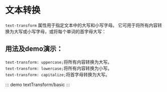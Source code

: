 # 文本转换

`text-transform` 属性用于指定文本中的大写和小写字母。
它可用于将所有内容转换为大写或小写字母，或将每个单词的首字母大写：

## 用法及demo演示：
`text-transform: uppercase;`将所有内容转换为大写。<br>
`text-transform: lowercase;`将所有内容转换为小写。<br>
`text-transform: capitalize;`将首字母转换为大写。<br>

::: demo
textTransform/basic
:::
